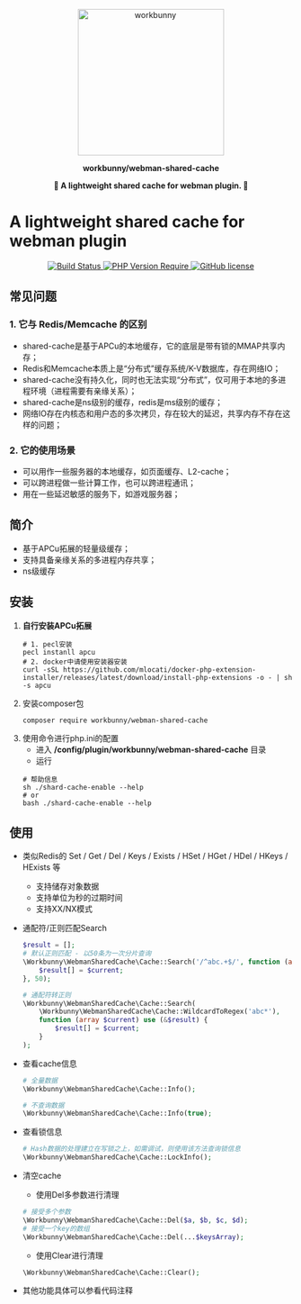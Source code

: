 <p align="center"><img width="260px" src="https://chaz6chez.cn/images/workbunny-logo.png" alt="workbunny"></p>

**<p align="center">workbunny/webman-shared-cache</p>**

**<p align="center">🐇 A lightweight shared cache for webman plugin. 🐇</p>**

# A lightweight shared cache for webman plugin


<div align="center">
    <a href="https://github.com/workbunny/webman-shared-cache/actions">
        <img src="https://github.com/workbunny/webman-shared-cache/actions/workflows/CI.yml/badge.svg" alt="Build Status">
    </a>
    <a href="https://github.com/workbunny/webman-shared-cache/blob/main/composer.json">
        <img alt="PHP Version Require" src="http://poser.pugx.org/workbunny/webman-shared-cache/require/php">
    </a>
    <a href="https://github.com/workbunny/webman-shared-cache/blob/main/LICENSE">
        <img alt="GitHub license" src="http://poser.pugx.org/workbunny/webman-shared-cache/license">
    </a>

</div>

## 常见问题

### 1. 它与 Redis/Memcache 的区别

- shared-cache是基于APCu的本地缓存，它的底层是带有锁的MMAP共享内存；
- Redis和Memcache本质上是“分布式”缓存系统/K-V数据库，存在网络IO；
- shared-cache没有持久化，同时也无法实现“分布式”，仅可用于本地的多进程环境（进程需要有亲缘关系）；
- shared-cache是ns级别的缓存，redis是ms级别的缓存；
- 网络IO存在内核态和用户态的多次拷贝，存在较大的延迟，共享内存不存在这样的问题；

### 2. 它的使用场景

- 可以用作一些服务器的本地缓存，如页面缓存、L2-cache；
- 可以跨进程做一些计算工作，也可以跨进程通讯；
- 用在一些延迟敏感的服务下，如游戏服务器；

## 简介

- 基于APCu拓展的轻量级缓存；
- 支持具备亲缘关系的多进程内存共享；
- ns级缓存

## 安装

1. **自行安装APCu拓展**
	```shell
	# 1. pecl安装
	pecl instanll apcu
	# 2. docker中请使用安装器安装
	curl -sSL https://github.com/mlocati/docker-php-extension-installer/releases/latest/download/install-php-extensions -o - | sh -s apcu
	```
2. 安装composer包
    ```shell
    composer require workbunny/webman-shared-cache
    ```
3. 使用命令进行php.ini的配置
    - 进入 **/config/plugin/workbunny/webman-shared-cache** 目录
    - 运行
	```shell
    # 帮助信息
    sh ./shard-cache-enable --help
    # or
    bash ./shard-cache-enable --help
    ```

## 使用

- 类似Redis的 Set / Get / Del / Keys / Exists / HSet / HGet / HDel / HKeys / HExists 等
  - 支持储存对象数据
  - 支持单位为秒的过期时间
  - 支持XX/NX模式
  
- 通配符/正则匹配Search
  ```php
  $result = [];
  # 默认正则匹配 - 以50条为一次分片查询
  \Workbunny\WebmanSharedCache\Cache::Search('/^abc.+$/', function (array $current) use (&$result) {
      $result[] = $current;
  }, 50);
  
  # 通配符转正则
  \Workbunny\WebmanSharedCache\Cache::Search(
      \Workbunny\WebmanSharedCache\Cache::WildcardToRegex('abc*'),
      function (array $current) use (&$result) {
          $result[] = $current;
      }
  );
  ```

- 查看cache信息
  ```php
  # 全量数据
  \Workbunny\WebmanSharedCache\Cache::Info();
  
  # 不查询数据
  \Workbunny\WebmanSharedCache\Cache::Info(true);
  ```
  
- 查看锁信息
  ```php
  # Hash数据的处理建立在写锁之上，如需调试，则使用该方法查询锁信息
  \Workbunny\WebmanSharedCache\Cache::LockInfo();
  ```
  
- 清空cache
  - 使用Del多参数进行清理
  ```php
  # 接受多个参数
  \Workbunny\WebmanSharedCache\Cache::Del($a, $b, $c, $d);
  # 接受一个key的数组
  \Workbunny\WebmanSharedCache\Cache::Del(...$keysArray);
  ```
  - 使用Clear进行清理
  ```php
  \Workbunny\WebmanSharedCache\Cache::Clear();
  ```
  
- 其他功能具体可以参看代码注释
